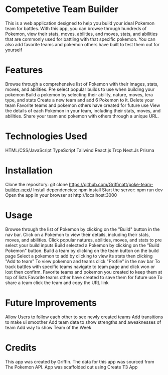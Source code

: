 # Competetive Team Builder 
This is a web application designed to help you build your ideal Pokemon team for battles. With this app, 
you can browse through hundreds of Pokemon, view their stats, moves, abilities, and moves, stats, and abilities that are commonly used for battling with that specific pokemon. You can also add favorite teams and pokemon others have built to test them out for yourself

# Features
Browse through a comprehensive list of Pokemon with their images, stats, moves, and abilities.
Pre select popular builds to use when building your pokemon
Build a pokemon by selecting their ability, nature, moves, tera type, and stats
Create a new team and add 6 Pokemon to it.
Delete your team
Favorite teams and pokemon others have created for future use
View the details of each Pokemon in your team, including their stats, moves, and abilities.
Share your team and pokemon with others through a unique URL.

# Technologies Used
HTML/CSS/JavaScript
TypeScript
Tailwind
React.js
Trcp
Next.Js
Prisma

# Installation
Clone the repository: git clone https://github.com/Griffmatt/poke-team-builder-next/
Install dependencies: npm install
Start the server: npm run dev
Open the app in your browser at http://localhost:3000

# Usage
Browse through the list of Pokemon by clicking on the "Build" button in the nav bar.
Click on a Pokemon to view their details, including their stats, moves, and abilities.
Click popular natures, abilities, moves, and stats to pre select your build inputs
Build selected a Pokemon by clicking on the "Build Pokemon" button.
Build a team by clicking on the team button on the build page
Select a pokemon to add by clicking to view its stats then clicking "Add to team"
To view pokemon and teams click "Profile" in the nav bar
To track battles with specific teams navigate to team page and click won or lost then confirm.
Favorite teams and pokemon you created to keep them at top of lists
Favorite teams other have created to save them for future use
To share a team click the team and copy the URL link

# Future Improvements
Allow Users to follow each other to see newly created teams
Add transitions to make ui smoother
Add team data to show strengths and aweaknesses of team
Add way to show Team of the Week

# Credits
This app was created by Griffin. The data for this app was sourced from The Pokemon API. App was scaffolded out using Create T3 App
